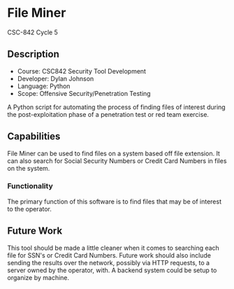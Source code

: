 # File Miner
CSC-842 Cycle 5

## Description
- Course: CSC842 Security Tool Development
- Developer: Dylan Johnson
- Language: Python
- Scope: Offensive Security/Penetration Testing

A Python script for automating the process of finding files of interest during the post-exploitation phase of a penetration test or red team exercise. 

## Capabilities
File Miner can be used to find files on a system based off file extension. It can also search for Social Security Numbers or Credit Card Numbers in files on the system.

### Functionality
The primary function of this software is to find files that may be of interest to the operator.

## Future Work
This tool should be made a little cleaner when it comes to searching each file for SSN's or Credit Card Numbers. Future work should also include sending the results over the network, possibly via HTTP requests, to a server owned by the operator, with. A backend system could be setup to organize by machine. 
